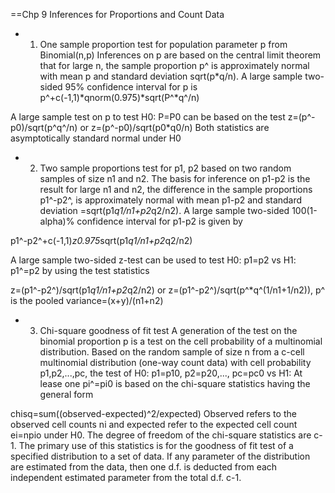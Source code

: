 ==Chp 9 Inferences for Proportions and Count Data

* 1. One sample proportion test for population parameter p from Binomial(n,p)
Inferences on p are based on the central limit theorem that for large n, the sample proportion p^ is approximately normal with mean p and standard deviation 
sqrt(p*q/n). A large sample two-sided 95% confidence interval for p is
p^+c(-1,1)*qnorm(0.975)*sqrt(P^*q^/n)

A large sample test on p to test H0: P=P0 can be based on the test
z=(p^-p0)/sqrt(p^q^/n) or z=(p^-p0)/sqrt(p0*q0/n)
Both statistics are asymptotically standard normal under H0

* 2. Two sample proportions test for p1, p2 based on two random samples of size n1 and n2. The basis for inference on p1-p2 is the result for large n1 and n2,
the difference in the sample proportions p1^-p2^, is approximately normal with mean p1-p2 and standard deviation =sqrt(p1*q1/n1+p2*q2/n2). A large sample 
two-sided 100(1-alpha)% confidence interval for p1-p2 is given by

p1^-p2^+c(-1,1)*z0.975*sqrt(p1*q1/n1+p2*q2/n2)

A large sample two-sided z-test can be used to test H0: p1=p2 vs H1: p1^=p2 by using the test statistics

z=(p1^-p2^)/sqrt(p1*q1/n1+p2*q2/n2) or z=(p1^-p2^)/sqrt(p^*q^(1/n1+1/n2)), p^ is the pooled variance=(x+y)/(n1+n2)

* 3. Chi-square goodness of fit test
A generation of the test on the binomial proportion p is a test on the cell probability of a multinomial distribution. Based on the random sample
of size n from a c-cell multinomial distribution (one-way count data) with cell probability p1,p2,...,pc, the test of 
H0: p1=p10, p2=p20,..., pc=pc0 vs H1: At lease one pi^=pi0
is based on the chi-square statistics having the general form

chisq=sum((observed-expected)^2/expected)
Observed refers to the observed cell counts ni and expected refer to the expected cell count ei=npio under H0. The degree of freedom of the chi-square 
statistics are c-1. The primary use of this statistics is for the goodness of fit test of a specified distribution to a set of data. If any parameter 
of the distribution are estimated from the data, then one d.f. is deducted from each independent estimated parameter from the total d.f. c-1.
